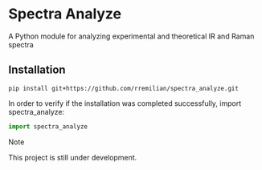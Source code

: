 # Spectra Analyze
A Python module for analyzing experimental and theoretical IR and Raman spectra

## Installation
```
pip install git+https://github.com/rremilian/spectra_analyze.git
```
In order to verify if the installation was completed successfully, import spectra_analyze:
```python
import spectra_analyze
```

> [!NOTE]  
> This project is still under development.
